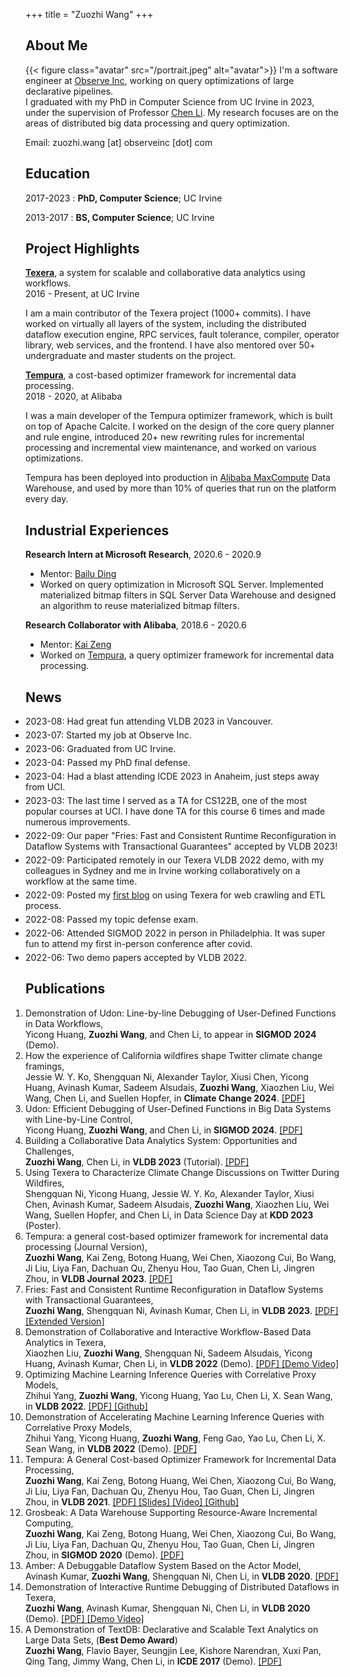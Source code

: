 +++
title = "Zuozhi Wang"
+++

## About Me

{{< figure class="avatar" src="/portrait.jpeg" alt="avatar">}}
I'm a software engineer at [Observe Inc](https://www.observeinc.com/), working on query optimizations of large declarative pipelines.   
I graduated with my PhD in Computer Science from UC Irvine in 2023, under the supervision of Professor [Chen Li](https://chenli.ics.uci.edu). My research focuses are on the areas of distributed big data processing and query optimization.

Email:  zuozhi.wang  [at]  observeinc  [dot]  com

## Education
2017-2023
:   **PhD, Computer Science**; UC Irvine

2013-2017
:   **BS, Computer Science**; UC Irvine

## Project Highlights

**[Texera](https://github.com/Texera/texera)**, a system for scalable and collaborative data analytics using workflows.  
2016 - Present, at UC Irvine  

I am a main contributor of the Texera project (1000+ commits). 
I have worked on virtually all layers of the system, including the distributed dataflow execution engine, RPC services, fault tolerance, compiler, operator library, web services, and the frontend. I have also mentored over 50+ undergraduate and master students on the project.

**[Tempura](https://github.com/alibaba/cost-based-incremental-optimizer)**, a cost-based optimizer framework for incremental data processing.   
2018 - 2020, at Alibaba  

I was a main developer of the Tempura optimizer framework, which is built on top of Apache Calcite. I worked on the design of the core query planner and rule engine, introduced 20+ new rewriting rules for incremental processing and incremental view maintenance, and worked on various optimizations. 

Tempura has been deployed into production in [Alibaba MaxCompute](https://www.alibabacloud.com/product/maxcompute) Data Warehouse, and used by more than 10% of queries that run on the platform every day.


## Industrial Experiences

**Research Intern at Microsoft Research**, 2020.6 - 2020.9
<!-- Research Intern in the [Data Management, Exploration and Mining (DMX)](https://www.microsoft.com/en-us/research/group/data-management-exploration-and-mining-dmx/) group. -->
- Mentor: [Bailu Ding](https://www.microsoft.com/en-us/research/people/badin/)
- Worked on query optimization in Microsoft SQL Server. Implemented materialized bitmap filters in SQL Server Data Warehouse and designed an algorithm to reuse materialized bitmap filters.

**Research Collaborator with Alibaba**,  2018.6 - 2020.6
<!-- Research Collaborator in the Data Analytics and Intelligence Lab (DAIL). -->
- Mentor: [Kai Zeng](https://kai-zeng.github.io/)
- Worked on [Tempura](https://github.com/alibaba/cost-based-incremental-optimizer), a query optimizer framework for incremental data processing.



## News
<style>
  .news ul {
    padding-left: 0px !important;
  }
  .news ul li {
    margin-bottom: 5px;
  }
</style>

<div class="news" markdown=1>

- 2023-08: Had great fun attending VLDB 2023 in Vancouver.
- 2023-07: Started my job at Observe Inc.
- 2023-06: Graduated from UC Irvine.
- 2023-04: Passed my PhD final defense.
- 2023-04: Had a blast attending ICDE 2023 in Anaheim, just steps away from UCI.
- 2023-03: The last time I served as a TA for CS122B, one of the most popular courses at UCI. I have done TA for this course 6 times and made numerous improvements. 
- 2022-09: Our paper "Fries: Fast and Consistent Runtime Reconfiguration in Dataflow Systems with Transactional Guarantees" accepted by VLDB 2023!
- 2022-09: Participated remotely in our Texera VLDB 2022 demo, with my colleagues in Sydney and me in Irvine working collaboratively on a workflow at the same time.
- 2022-09: Posted my [first blog](https://texera.github.io/blog/data-crawling-using-texera-with-python-user-defined-functions/) on using Texera for web crawling and ETL process.
- 2022-08: Passed my topic defense exam.
- 2022-06: Attended SIGMOD 2022 in person in Philadelphia. It was super fun to attend my first in-person conference after covid.
- 2022-06: Two demo papers accepted by VLDB 2022.

</div>

## Publications
<style>
  .publications ol {
    padding-left: 0px !important;
    border-spacing: 0 5px;
    border-collapse: separate;
  }
</style>

<div class="publications">

1. Demonstration of Udon: Line-by-line Debugging of User-Defined Functions in Data Workflows,   
Yicong Huang, **Zuozhi Wang**, and Chen Li, to appear in **SIGMOD 2024** (Demo). 
1. How the experience of California wildfires shape Twitter climate change framings,   
Jessie W. Y. Ko, Shengquan Ni, Alexander Taylor, Xiusi Chen, Yicong Huang, Avinash Kumar, Sadeem Alsudais, **Zuozhi Wang**, Xiaozhen Liu, Wei Wang, Chen Li, and Suellen Hopfer, in **Climate Change 2024**.  [ [PDF] ](https://link.springer.com/article/10.1007/s10584-023-03668-0)
1. Udon: Efficient Debugging of User-Defined Functions in Big Data Systems with Line-by-Line Control,   
Yicong Huang, **Zuozhi Wang**, and Chen Li, in **SIGMOD 2024**. [ [PDF] ](https://dl.acm.org/doi/pdf/10.1145/3626712)
1. Building a Collaborative Data Analytics System: Opportunities and Challenges,   
**Zuozhi Wang**, Chen Li, in **VLDB 2023** (Tutorial). [ [PDF] ](https://www.vldb.org/pvldb/vol16/p3898-wang.pdf)
1. Using Texera to Characterize Climate Change Discussions on Twitter During Wildfires,   
Shengquan Ni, Yicong Huang, Jessie W. Y. Ko, Alexander Taylor, Xiusi Chen, Avinash Kumar, Sadeem Alsudais, **Zuozhi Wang**, Xiaozhen Liu, Wei Wang, Suellen Hopfer, and Chen Li, in Data Science Day at **KDD 2023** (Poster).
1. Tempura: a general cost-based optimizer framework for incremental data processing (Journal Version),   
**Zuozhi Wang**, Kai Zeng, Botong Huang, Wei Chen, Xiaozong Cui, Bo Wang, Ji Liu, Liya Fan, Dachuan Qu, Zhenyu Hou, Tao Guan, Chen Li, Jingren Zhou, in **VLDB Journal 2023**. [ [PDF] ](/tempura-journal.pdf)
1. Fries: Fast and Consistent Runtime Reconfiguration in Dataflow Systems with Transactional Guarantees,   
**Zuozhi Wang**, Shengquan Ni, Avinash Kumar, Chen Li, in **VLDB 2023**.   [ [PDF] ](https://www.vldb.org/pvldb/vol16/p256-wang.pdf) [ [Extended Version] ](https://arxiv.org/pdf/2210.10306.pdf)
1. Demonstration of Collaborative and Interactive Workflow-Based Data Analytics in Texera,   
Xiaozhen Liu, **Zuozhi Wang**, Shengquan Ni, Sadeem Alsudais, Yicong Huang, Avinash Kumar, Chen Li, in **VLDB 2022**  (Demo). [ [PDF] ](https://www.vldb.org/pvldb/vol15/p3738-liu.pdf) [ [Demo Video] ](https://youtu.be/2gfPUZNsoBs)
1. Optimizing Machine Learning Inference Queries with Correlative Proxy Models,   
Zhihui Yang, **Zuozhi Wang**, Yicong Huang, Yao Lu, Chen Li, X. Sean Wang, in **VLDB 2022**. [ [PDF] ](https://arxiv.org/pdf/2201.00309.pdf) [ [Github] ](https://github.com/ZhihuiYangCS/CorrProxies)
1. Demonstration of Accelerating Machine Learning Inference Queries with Correlative Proxy Models,   
Zhihui Yang, Yicong Huang, **Zuozhi Wang**, Feng Gao, Yao Lu, Chen Li, X. Sean Wang, in **VLDB 2022**  (Demo). [ [PDF] ](https://www.vldb.org/pvldb/vol15/p3734-yang.pdf)
1. Tempura: A General Cost-based Optimizer Framework for Incremental Data Processing,   
**Zuozhi Wang**, Kai Zeng, Botong Huang, Wei Chen, Xiaozong Cui, Bo Wang, Ji Liu, Liya Fan, Dachuan Qu, Zhenyu Hou, Tao Guan, Chen Li, Jingren Zhou, in **VLDB 2021**. [ [PDF] ](http://vldb.org/pvldb/vol14/p14-wang.pdf) [ [Slides] ](https://www.slideshare.net/ZuozhiWang/tempura-a-general-costbased-optimizer-framework-for-incremental-data-processing) [ [Video] ](https://www.youtube.com/watch?v=VxPSsRD5afU) [ [Github] ](https://github.com/alibaba/cost-based-incremental-optimizer)
1. Grosbeak: A Data Warehouse Supporting Resource-Aware Incremental Computing,   
**Zuozhi Wang**, Kai Zeng, Botong Huang, Wei Chen, Xiaozong Cui, Bo Wang, Ji Liu, Liya Fan, Dachuan Qu, Zhenyu Hou, Tao Guan, Chen Li, Jingren Zhou, in **SIGMOD 2020** (Demo). [ [PDF] ](https://dl.acm.org/doi/pdf/10.1145/3318464.3384708)
1. Amber: A Debuggable Dataflow System Based on the Actor Model,   
Avinash Kumar, **Zuozhi Wang**, Shengquan Ni, Chen Li, in **VLDB 2020**. [ [PDF] ](https://vldb.org/pvldb/vol13/p740-kumar.pdf)
1. Demonstration of Interactive Runtime Debugging of Distributed Dataflows in Texera,   
**Zuozhi Wang**, Avinash Kumar, Shengquan Ni, Chen Li, in **VLDB 2020** (Demo). [ [PDF] ](http://www.vldb.org/pvldb/vol13/p2953-wang.pdf) [ [Demo Video] ](https://youtu.be/SP-XiDADbw0)
1. A Demonstration of TextDB: Declarative and Scalable Text Analytics on Large Data Sets, (**Best Demo Award**)   
**Zuozhi Wang**, Flavio Bayer, Seungjin Lee, Kishore Narendran, Xuxi Pan, Qing Tang, Jimmy Wang, Chen Li, in **ICDE 2017** (Demo). [ [PDF]     ](https://chenli.ics.uci.edu/files/icde2017-textdb-demo.pdf) 

</div>

<!-- ## References

* Foo Bar: Head of Department, Placeholder Names, Lorem
* John Doe: Associate Professor, Department of Computer Science, Ipsum

[^1]: This is the first footnote.
[^2]: This is the second footnote. -->
